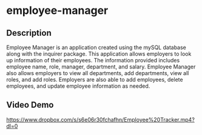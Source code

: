 # employee-manager

## Description

Employee Manager is an application created using the mySQL database along with the inquirer package. This application allows employers to look up information of their employees. The information provided includes employee name, role, manager, department, and salary. Employee Manager also allows employers to view all departments, add departments, view all roles, and add roles. Employers are also able to add employees, delete employees, and update employee information as needed.

## Video Demo

https://www.dropbox.com/s/s6e06r30fchafhn/Employee%20Tracker.mp4?dl=0
